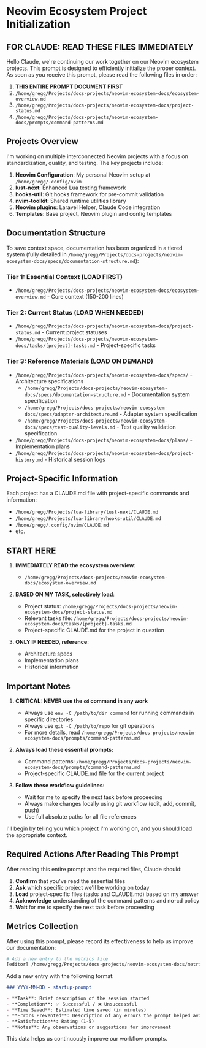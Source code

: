 # Neovim Ecosystem Project Initialization

## FOR CLAUDE: READ THESE FILES IMMEDIATELY

Hello Claude, we're continuing our work together on our Neovim ecosystem projects. This prompt is designed to efficiently initialize the proper context. As soon as you receive this prompt, please read the following files in order:

1. **THIS ENTIRE PROMPT DOCUMENT FIRST**
2. `/home/gregg/Projects/docs-projects/neovim-ecosystem-docs/ecosystem-overview.md`
3. `/home/gregg/Projects/docs-projects/neovim-ecosystem-docs/project-status.md`
4. `/home/gregg/Projects/docs-projects/neovim-ecosystem-docs/prompts/command-patterns.md`

## Projects Overview

I'm working on multiple interconnected Neovim projects with a focus on standardization, quality, and testing. The key projects include:

1. **Neovim Configuration**: My personal Neovim setup at `/home/gregg/.config/nvim`
2. **lust-next**: Enhanced Lua testing framework
3. **hooks-util**: Git hooks framework for pre-commit validation
4. **nvim-toolkit**: Shared runtime utilities library
5. **Neovim plugins**: Laravel Helper, Claude Code integration
6. **Templates**: Base project, Neovim plugin and config templates

## Documentation Structure

To save context space, documentation has been organized in a tiered system (fully detailed in `/home/gregg/Projects/docs-projects/neovim-ecosystem-docs/specs/documentation-structure.md`):

### Tier 1: Essential Context (LOAD FIRST)
- `/home/gregg/Projects/docs-projects/neovim-ecosystem-docs/ecosystem-overview.md` - Core context (150-200 lines)

### Tier 2: Current Status (LOAD WHEN NEEDED)
- `/home/gregg/Projects/docs-projects/neovim-ecosystem-docs/project-status.md` - Current project statuses
- `/home/gregg/Projects/docs-projects/neovim-ecosystem-docs/tasks/[project]-tasks.md` - Project-specific tasks

### Tier 3: Reference Materials (LOAD ON DEMAND)
- `/home/gregg/Projects/docs-projects/neovim-ecosystem-docs/specs/` - Architecture specifications
  - `/home/gregg/Projects/docs-projects/neovim-ecosystem-docs/specs/documentation-structure.md` - Documentation system specification
  - `/home/gregg/Projects/docs-projects/neovim-ecosystem-docs/specs/adapter-architecture.md` - Adapter system specification
  - `/home/gregg/Projects/docs-projects/neovim-ecosystem-docs/specs/test-quality-levels.md` - Test quality validation specification
- `/home/gregg/Projects/docs-projects/neovim-ecosystem-docs/plans/` - Implementation plans
- `/home/gregg/Projects/docs-projects/neovim-ecosystem-docs/project-history.md` - Historical session logs

## Project-Specific Information

Each project has a CLAUDE.md file with project-specific commands and information:
- `/home/gregg/Projects/lua-library/lust-next/CLAUDE.md`
- `/home/gregg/Projects/lua-library/hooks-util/CLAUDE.md`
- `/home/gregg/.config/nvim/CLAUDE.md`
- etc.

## START HERE

1. **IMMEDIATELY READ the ecosystem overview**: 
   - `/home/gregg/Projects/docs-projects/neovim-ecosystem-docs/ecosystem-overview.md`

2. **BASED ON MY TASK, selectively load**:
   - Project status: `/home/gregg/Projects/docs-projects/neovim-ecosystem-docs/project-status.md`
   - Relevant tasks file: `/home/gregg/Projects/docs-projects/neovim-ecosystem-docs/tasks/[project]-tasks.md`
   - Project-specific CLAUDE.md for the project in question

3. **ONLY IF NEEDED, reference**:
   - Architecture specs
   - Implementation plans
   - Historical information

## Important Notes

1. **CRITICAL: NEVER use the `cd` command in any work**
   - Always use `env -C /path/to/dir command` for running commands in specific directories
   - Always use `git -C /path/to/repo` for git operations
   - For more details, read `/home/gregg/Projects/docs-projects/neovim-ecosystem-docs/prompts/command-patterns.md`

2. **Always load these essential prompts:**
   - Command patterns: `/home/gregg/Projects/docs-projects/neovim-ecosystem-docs/prompts/command-patterns.md`
   - Project-specific CLAUDE.md file for the current project

3. **Follow these workflow guidelines:**
   - Wait for me to specify the next task before proceeding
   - Always make changes locally using git workflow (edit, add, commit, push)
   - Use full absolute paths for all file references

I'll begin by telling you which project I'm working on, and you should load the appropriate context.

## Required Actions After Reading This Prompt

After reading this entire prompt and the required files, Claude should:

1. **Confirm** that you've read the essential files
2. **Ask** which specific project we'll be working on today
3. **Load** project-specific files (tasks and CLAUDE.md) based on my answer
4. **Acknowledge** understanding of the command patterns and no-cd policy
5. **Wait** for me to specify the next task before proceeding

## Metrics Collection

After using this prompt, please record its effectiveness to help us improve our documentation:

```bash
# Add a new entry to the metrics file
[editor] /home/gregg/Projects/docs-projects/neovim-ecosystem-docs/metrics/prompt-metrics.md
```

Add a new entry with the following format:

```markdown
### YYYY-MM-DD - startup-prompt

- **Task**: Brief description of the session started
- **Completion**: ✅ Successful / ❌ Unsuccessful
- **Time Saved**: Estimated time saved (in minutes)
- **Errors Prevented**: Description of any errors the prompt helped avoid
- **Satisfaction**: Rating (1-5)
- **Notes**: Any observations or suggestions for improvement
```

This data helps us continuously improve our workflow prompts.